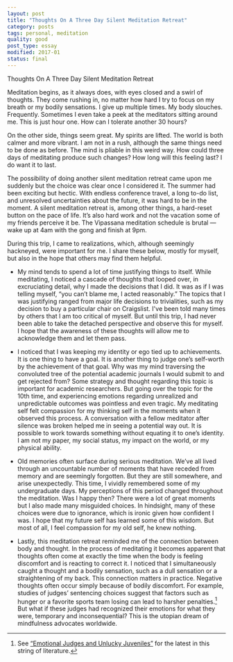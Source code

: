```yaml
---
layout: post
title: "Thoughts On A Three Day Silent Meditation Retreat"
category: posts
tags: personal, meditation
quality: good
post_type: essay
modified: 2017-01
status: final
---
```


Thoughts On A Three Day Silent Meditation Retreat

Meditation begins, as it always does, with eyes closed and a swirl of thoughts. They come rushing in, no matter how hard I try to focus on my breath or my bodily sensations. I give up multiple times. My body slouches. Frequently. Sometimes I even take a peek at the meditators sitting around me. This is just hour one. How can I tolerate another 30 hours?

On the other side, things seem great. My spirits are lifted. The world is both calmer and more vibrant. I am not in a rush, although the same things need to be done as before. The mind is pliable in this weird way. How could three days of meditating produce such changes? How long will this feeling last? I do want it to last.

The possibility of doing another silent meditation retreat came upon me suddenly but the choice was clear once I considered it. The summer had been exciting but hectic. With endless conference travel, a long to-do list, and unresolved uncertainties about the future, it was hard to be in the moment. A silent meditation retreat is, among other things, a hard-reset button on the pace of life. It’s also hard work and not the vacation some of my friends perceive it be. The Vipassana meditation schedule is brutal — wake up at 4am with the gong and finish at 9pm. 

During this trip, I came to realizations, which, although seemingly hackneyed, were important for me. I share these below, mostly for myself, but also in the hope that others may find them helpful.

- My mind tends to spend a lot of time justifying things to itself. While meditating, I noticed a cascade of thoughts that looped over, in excruciating detail, why I made the decisions that I did. It was as if I was telling myself, “you can’t blame me, I acted reasonably.” The topics that I was justifying ranged from major life decisions to trivialities, such as my decision to buy a particular chair on Craigslist. I've been told many times by others that I am too critical of myself. But until this trip, I had never been able to take the detached perspective and observe this for myself. I hope that the awareness of these thoughts will allow me to acknowledge them and let them pass.

- I noticed that I was keeping my identity or ego tied up to achievements. It is one thing to have a goal. It is another thing to judge one’s self-worth by the achievement of that goal. Why was my mind traversing the convoluted tree of the potential academic journals I would submit to and get rejected from? Some strategy and thought regarding this topic is important for academic researchers. But going over the topic for the 10th time, and experiencing emotions regarding unrealized and unpredictable outcomes was pointless and even tragic. My meditating self felt compassion for my thinking self in the moments when it observed this process. A conversation with a fellow meditator after silence was broken helped me in seeing a potential way out. It is possible to work towards something without equating it to one’s identity. I am not my paper, my social status, my impact on the world, or my physical ability. 

- Old memories often surface during serious meditation. We’ve all lived through an uncountable number of moments that have receded from memory and are seemingly forgotten. But they are still somewhere, and arise unexpectedly. This time, I vividly remembered some of my undergraduate days. My perceptions of this period changed throughout the meditation. Was I happy then? There were a lot of great moments but I also made many misguided choices. In hindsight, many of these choices were due to ignorance, which is ironic given how confident I was. I hope that my future self has learned some of this wisdom. But most of all, I feel compassion for my old self, he knew nothing.

- Lastly, this meditation retreat reminded me of the connection between body and thought. In the process of meditating it becomes apparent that thoughts often come at exactly the time when the body is feeling discomfort and is reacting to correct it. I noticed that I simultaneously caught a thought and a bodily sensation, such as a dull sensation or a straightening of my back. This connection matters in practice. Negative thoughts often occur simply because of bodily discomfort. For example, studies of judges’ sentencing choices suggest that factors such as hunger or a favorite sports team losing can lead to harsher penalties.[^a] But what if these judges had recognized their emotions for what they were, temporary and inconsequential? This is the utopian dream of mindfulness advocates worldwide.

[^a]:See [“Emotional Judges and Unlucky Juveniles”](http://nber.org/papers/w22611) for the latest in this string of literature. 